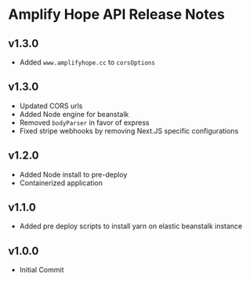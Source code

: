 # Amplify Hope API Release Notes

## v1.3.0

- Added `www.amplifyhope.cc` to `corsOptions`

## v1.3.0

- Updated CORS urls
- Added Node engine for beanstalk
- Removed `bodyParser` in favor of express
- Fixed stripe webhooks by removing Next.JS specific configurations

## v1.2.0

- Added Node install to pre-deploy
- Containerized application

## v1.1.0

- Added pre deploy scripts to install yarn on elastic beanstalk instance

## v1.0.0

- Initial Commit
